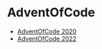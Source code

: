 # AdventOfCode

- [AdventOfCode 2020](https://adventofcode.com/2020/)
- [AdventOfCode 2022](https://adventofcode.com/2022/)

